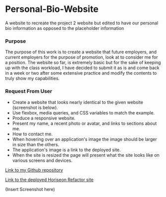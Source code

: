 # Personal-Bio-Website
A website to recreate the project 2 website but edited to have our personal bio information as opposed to the placeholder information

### Purpose 
The purpose of this work is to create a website that future employers, and current employers for the purpose of promotion, look at to consider me for a position. The website so far, is extremely basic but for the sake of keeping up with the class workload, I have decided to submit it as is and come back in a week or two after some extensive practice and modify the contents to truly show my capabilities. 

### Request From User
- Create a website that looks nearly identical to the given website (screenshot is below).
- Use flexbox, media queries, and CSS variables to match the example.
- Produce a responsive website.
- Present my name, a recent photo or avatar, and links to sections about me.
- How to contact me.
- When hovering over an application's image the image should be larger in size than the others.
- The application's image is a link to the deployed site.
- When the site is resized the page will present what the site looks like on various screens and devices.

[Link to my Github repository](https://github.com/anplace/Personal-Bio-Website)

[Link to the deployed Horiseon Refactor site](https://anplace.github.io/Personal-Bio-Website/)

(Insert Screenshot here)